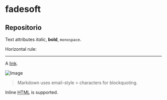 # fadesoft

## Repositorio


Text attributes _italic_, 
**bold**, `monospace`.

Horizontal rule:

---
A [link](https://www.google.com.co/url?sa=i&rct=j&q=&esrc=s&source=images&cd=&cad=rja&uact=8&ved=2ahUKEwjIvcSOzrHdAhWuo1kKHe6IAVIQjRx6BAgBEAU&url=http%3A%2F%2Fthoughtsfeelsgood.com%2Fgames-you-should-play-to-stay-positive%2F&psig=AOvVaw29NpAYBPBSeDwpn8eFDnkf&ust=1536709223128821).

![Image](Image_icon.png)

> Markdown uses email-style > characters for blockquoting.

Inline <abbr title="Hypertext Markup Language">HTML</abbr> is supported.
